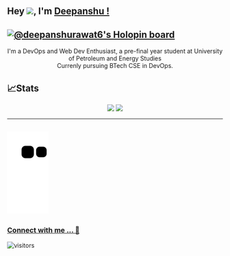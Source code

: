 ## Hey <img src="https://github.com/TheDudeThatCode/TheDudeThatCode/blob/master/Assets/Hi.gif" width="29">, I'm [Deepanshu !](https://bio.link/deepanshgk) 

[![@deepanshurawat6's Holopin board](https://holopin.io/api/user/board?user=deepanshurawat6)](https://holopin.io/@deepanshurawat6)
---

<div align="center">
I'm a DevOps and Web Dev Enthusiast, a pre-final year student at University of Petroleum and Energy Studies <br> Currenly pursuing BTech CSE in DevOps.
</div>


## 📈Stats
 
<div align="center">
<img src="https://github-readme-stats.vercel.app/api?username=deepanshu-rawat6&theme=cobalt&show_icons=true&count_private=true&size=small" width=350px>
<img src="https://github-readme-streak-stats.herokuapp.com/?user=deepanshu-rawat6&theme=cobalt" width=350px>
</div>

<!-- --- -->
<!-- ![Contribution Graph](https://activity-graph.herokuapp.com/graph?username=deepanshu-rawat6&theme=redical) -->
---

![Snake animation](https://github.com/deepanshu-rawat6/deepanshu-rawat6/blob/output/github-contribution-grid-snake.svg)
---

### [Connect with me ... 💬](https://bio.link/deepanshgk) 
![visitors](https://visitor-badge.laobi.icu/badge?page_id=deepanshu-rawat6.deepanshu-rawat6)
